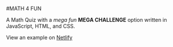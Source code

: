 #MATH 4 FUN

A Math Quiz with a *mega fun* **MEGA CHALLENGE** option written in JavaScript, HTML, and CSS.

View an example on [Netlify](https://flourishing-trifle-600ddb.netlify.app/math)